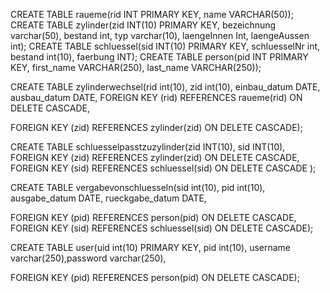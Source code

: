 
CREATE TABLE raueme(rid INT PRIMARY KEY, name VARCHAR(50));
CREATE TABLE zylinder(zid INT(10) PRIMARY KEY, bezeichnung varchar(50), bestand int, typ varchar(10), laengeInnen Int, laengeAussen int);
CREATE TABLE schluessel(sid INT(10) PRIMARY KEY, schluesselNr int, bestand int(10), faerbung INT);
CREATE TABLE person(pid INT PRIMARY KEY, first_name VARCHAR(250), last_name VARCHAR(250));

CREATE TABLE zylinderwechsel(rid int(10), zid int(10), einbau_datum DATE, ausbau_datum DATE,
FOREIGN KEY (rid)
REFERENCES raueme(rid)
ON DELETE CASCADE,

FOREIGN KEY (zid)
REFERENCES zylinder(zid)
ON DELETE CASCADE);

CREATE TABLE schluesselpasstzuzylinder(zid INT(10), sid INT(10),
FOREIGN KEY (zid)
REFERENCES zylinder(zid)
ON DELETE CASCADE,
FOREIGN KEY (sid)
REFERENCES schluessel(sid)
ON DELETE CASCADE
);

CREATE TABLE vergabevonschluesseln(sid int(10), pid int(10), ausgabe_datum DATE, rueckgabe_datum DATE,

FOREIGN KEY (pid)
REFERENCES person(pid)
ON DELETE CASCADE,
FOREIGN KEY (sid)
REFERENCES schluessel(sid)
ON DELETE CASCADE);

CREATE TABLE user(uid int(10) PRIMARY KEY, pid int(10), username varchar(250),password varchar(250),

FOREIGN KEY (pid)
REFERENCES person(pid)
ON DELETE CASCADE);


